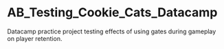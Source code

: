 # AB_Testing_Cookie_Cats_Datacamp
Datacamp practice project testing effects of using gates during gameplay on player retention. 
